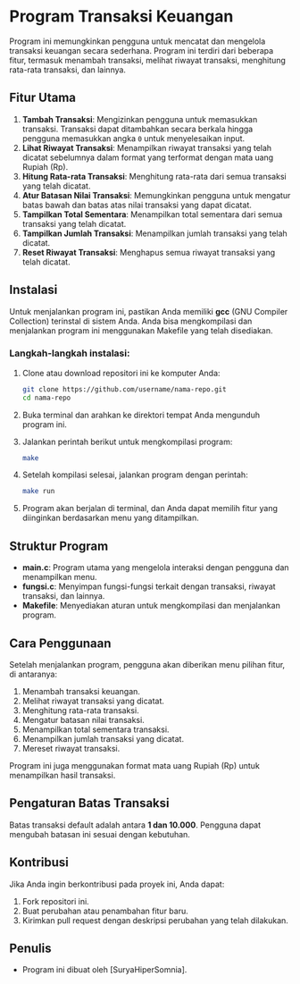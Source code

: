 # Program Transaksi Keuangan

Program ini memungkinkan pengguna untuk mencatat dan mengelola transaksi keuangan secara sederhana. Program ini terdiri dari beberapa fitur, termasuk menambah transaksi, melihat riwayat transaksi, menghitung rata-rata transaksi, dan lainnya.

## Fitur Utama

1. **Tambah Transaksi**: Mengizinkan pengguna untuk memasukkan transaksi. Transaksi dapat ditambahkan secara berkala hingga pengguna memasukkan angka `0` untuk menyelesaikan input.
2. **Lihat Riwayat Transaksi**: Menampilkan riwayat transaksi yang telah dicatat sebelumnya dalam format yang terformat dengan mata uang Rupiah (Rp).
3. **Hitung Rata-rata Transaksi**: Menghitung rata-rata dari semua transaksi yang telah dicatat.
4. **Atur Batasan Nilai Transaksi**: Memungkinkan pengguna untuk mengatur batas bawah dan batas atas nilai transaksi yang dapat dicatat.
5. **Tampilkan Total Sementara**: Menampilkan total sementara dari semua transaksi yang telah dicatat.
6. **Tampilkan Jumlah Transaksi**: Menampilkan jumlah transaksi yang telah dicatat.
7. **Reset Riwayat Transaksi**: Menghapus semua riwayat transaksi yang telah dicatat.

## Instalasi

Untuk menjalankan program ini, pastikan Anda memiliki **gcc** (GNU Compiler Collection) terinstal di sistem Anda. Anda bisa mengkompilasi dan menjalankan program ini menggunakan Makefile yang telah disediakan.

### Langkah-langkah instalasi:

1. Clone atau download repositori ini ke komputer Anda:

   ```bash
   git clone https://github.com/username/nama-repo.git
   cd nama-repo
   ```
   
2. Buka terminal dan arahkan ke direktori tempat Anda mengunduh program ini.
3. Jalankan perintah berikut untuk mengkompilasi program:

   ```bash
   make
   ```

4. Setelah kompilasi selesai, jalankan program dengan perintah:

   ```bash
   make run
   ```

5. Program akan berjalan di terminal, dan Anda dapat memilih fitur yang diinginkan berdasarkan menu yang ditampilkan.

## Struktur Program

- **main.c**: Program utama yang mengelola interaksi dengan pengguna dan menampilkan menu.
- **fungsi.c**: Menyimpan fungsi-fungsi terkait dengan transaksi, riwayat transaksi, dan lainnya.
- **Makefile**: Menyediakan aturan untuk mengkompilasi dan menjalankan program.

## Cara Penggunaan

Setelah menjalankan program, pengguna akan diberikan menu pilihan fitur, di antaranya:
1. Menambah transaksi keuangan.
2. Melihat riwayat transaksi yang dicatat.
3. Menghitung rata-rata transaksi.
4. Mengatur batasan nilai transaksi.
5. Menampilkan total sementara transaksi.
6. Menampilkan jumlah transaksi yang dicatat.
7. Mereset riwayat transaksi.

Program ini juga menggunakan format mata uang Rupiah (Rp) untuk menampilkan hasil transaksi.

## Pengaturan Batas Transaksi

Batas transaksi default adalah antara **1 dan 10.000**. Pengguna dapat mengubah batasan ini sesuai dengan kebutuhan.

## Kontribusi

Jika Anda ingin berkontribusi pada proyek ini, Anda dapat:
1. Fork repositori ini.
2. Buat perubahan atau penambahan fitur baru.
3. Kirimkan pull request dengan deskripsi perubahan yang telah dilakukan.

## Penulis

- Program ini dibuat oleh [SuryaHiperSomnia].

